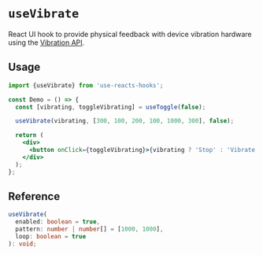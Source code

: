 # `useVibrate`

React UI hook to provide physical feedback with device vibration hardware using the [Vibration API](https://developer.mozilla.org/en-US/docs/Web/API/Vibration_API).

## Usage

```jsx
import {useVibrate} from 'use-reacts-hooks';

const Demo = () => {
  const [vibrating, toggleVibrating] = useToggle(false);

  useVibrate(vibrating, [300, 100, 200, 100, 1000, 300], false);

  return (
    <div>
      <button onClick={toggleVibrating}>{vibrating ? 'Stop' : 'Vibrate'}</button>
    </div>
  );
};
```

## Reference

```ts
useVibrate(
  enabled: boolean = true,
  pattern: number | number[] = [1000, 1000],
  loop: boolean = true
): void;
```

